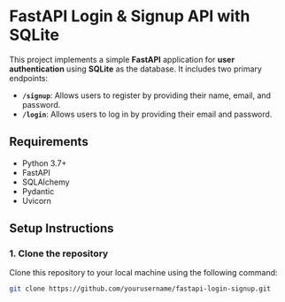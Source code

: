 # FastAPI Login & Signup API with SQLite

This project implements a simple **FastAPI** application for **user authentication** using **SQLite** as the database. It includes two primary endpoints:

- **`/signup`**: Allows users to register by providing their name, email, and password.
- **`/login`**: Allows users to log in by providing their email and password.

## Requirements

- Python 3.7+
- FastAPI
- SQLAlchemy
- Pydantic
- Uvicorn

## Setup Instructions

### 1. Clone the repository

Clone this repository to your local machine using the following command:

```bash
git clone https://github.com/yourusername/fastapi-login-signup.git
